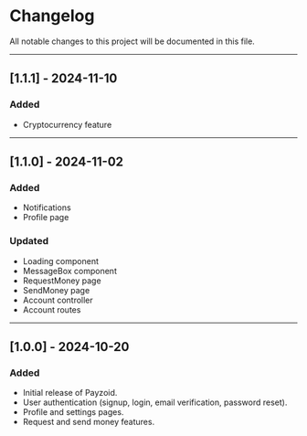 # Changelog
All notable changes to this project will be documented in this file.

---

## [1.1.1] - 2024-11-10
### Added
- Cryptocurrency feature

---

## [1.1.0] - 2024-11-02
### Added
- Notifications
- Profile page

### Updated
- Loading component
- MessageBox component
- RequestMoney page
- SendMoney page
- Account controller
- Account routes

---

## [1.0.0] - 2024-10-20

### Added
- Initial release of Payzoid.
- User authentication (signup, login, email verification, password reset).
- Profile and settings pages.
- Request and send money features.